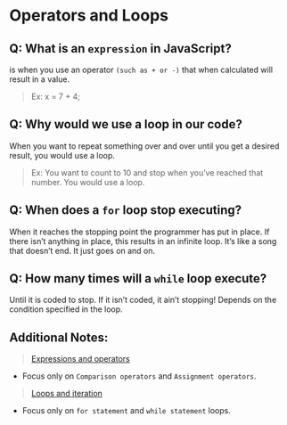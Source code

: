 # Operators and Loops

## Q: What is an `expression` in JavaScript?

is when you use an operator `(such as + or -)` that when calculated will result in a value.

> Ex: x = 7 + 4;

## Q: Why would we use a loop in our code?

When you want to repeat something over and over until you get a desired result, you would use a loop.

> Ex: You want to count to 10 and stop when you’ve reached that number. You would use a loop.

## Q: When does a `for` loop stop executing?

When it reaches the stopping point the programmer has put in place. If there isn’t anything in place, this results in an infinite loop. It’s like a song that doesn’t end. It just goes on and on.

## Q: How many times will a `while` loop execute?

Until it is coded to stop. If it isn’t coded, it ain’t stopping! Depends on the condition specified in the loop.

## Additional Notes:

> [Expressions and operators](https://developer.mozilla.org/en-US/docs/Web/JavaScript/Guide/Expressions_and_Operators)

- Focus only on `Comparison operators` and `Assignment operators`.

> [Loops and iteration](https://developer.mozilla.org/en-US/docs/Web/JavaScript/Guide/Loops_and_iteration)

- Focus only on `for statement` and `while statement` loops.